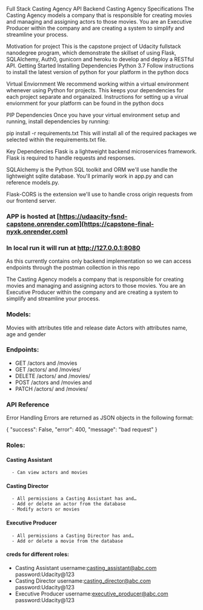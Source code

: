 Full Stack Casting Agency API Backend
Casting Agency Specifications
The Casting Agency models a company that is responsible for creating movies and managing and assigning actors to those movies. You are an Executive Producer within the company and are creating a system to simplify and streamline your process.

Motivation for project
This is the capstone project of Udacity fullstack nanodegree program, which demonstrate the skillset of using Flask, SQLAlchemy, Auth0, gunicorn and heroku to develop and deploy a RESTful API.
Getting Started
Installing Dependencies
Python 3.7
Follow instructions to install the latest version of python for your platform in the python docs

Virtual Enviornment
We recommend working within a virtual environment whenever using Python for projects. This keeps your dependencies for each project separate and organaized. Instructions for setting up a virual enviornment for your platform can be found in the python docs

PIP Dependencies
Once you have your virtual environment setup and running, install dependencies by running:

pip install -r requirements.txt
This will install all of the required packages we selected within the requirements.txt file.

Key Dependencies
Flask is a lightweight backend microservices framework. Flask is required to handle requests and responses.

SQLAlchemy is the Python SQL toolkit and ORM we'll use handle the lightweight sqlite database. You'll primarily work in app.py and can reference models.py.

Flask-CORS is the extension we'll use to handle cross origin requests from our frontend server.

### APP is hosted at [https://udaacity-fsnd-capstone.onrender.com](https://capstone-final-nyxk.onrender.com)
### In local run it will run at http://127.0.0.1:8080

As this currently contains only backend implementation so we can access endpoints through the postman collection in this repo

The Casting Agency models a company that is responsible for creating movies and managing and assigning actors to those movies. You are an Executive Producer within the company and are creating a system to simplify and streamline your process.
### Models:
Movies with attributes title and release date
Actors with attributes name, age and gender
### Endpoints:
- GET /actors and /movies
- GET /actors/<id> and /movies/<id>
- DELETE /actors/<id> and /movies/<id>
- POST /actors and /movies and
- PATCH /actors/<id> and /movies/<id>

### API Reference

Error Handling
Errors are returned as JSON objects in the following format:

{
    "success": False,
    "error": 400,
    "message": "bad request"
}

  
### Roles:
#### Casting Assistant
      - Can view actors and movies
#### Casting Director
      - All permissions a Casting Assistant has and…
      - Add or delete an actor from the database
      - Modify actors or movies
#### Executive Producer
      - All permissions a Casting Director has and…
      - Add or delete a movie from the database

  #### creds for different roles:
  - Casting Assistant username:casting_assistant@abc.com    password:Udacity@123
  - Casting Director username:casting_director@abc.com    password:Udacity@123
  - Executive Producer username:executive_producer@abc.com    password:Udacity@123

